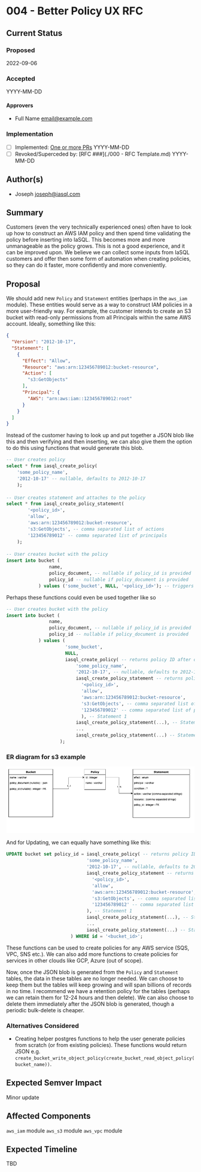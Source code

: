# 004 - Better Policy UX RFC

## Current Status

### Proposed

2022-09-06

### Accepted

YYYY-MM-DD

#### Approvers

- Full Name <email@example.com>

### Implementation

- [ ] Implemented: [One or more PRs](https://github.com/iasql/iasql-engine/some-pr-link-here) YYYY-MM-DD
- [ ] Revoked/Superceded by: [RFC ###](./000 - RFC Template.md) YYYY-MM-DD

## Author(s)

- Joseph <joseph@iasql.com>

## Summary

Customers (even the very technically experienced ones) often have to look up how to construct an AWS IAM policy and then spend time validating the policy before inserting into IaSQL.
This becomes more and more unmanageable as the policy grows.
This is not a good experience, and it can be improved upon. We believe we can collect some inputs from IaSQL customers and offer then some form of automation when creating policies, so they can do it faster, more confidently and more conveniently.

## Proposal

We should add new `Policy` and `Statement` entities (perhaps in the `aws_iam` module). These entities would serve as 
a way to construct IAM policies in a more user-friendly way. For example, the customer intends to create an S3 bucket with
read-only permissions from all Principals within the same AWS account. Ideally, something like this:

```json
{
  "Version": "2012-10-17",
  "Statement": [
    {
      "Effect": "Allow",
      "Resource": "aws:arn:123456789012:bucket-resource",
      "Action": [
        "s3:GetObjects"
      ],
      "Principal": {
        "AWS": "arn:aws:iam::123456789012:root"
      }
    }
  ]
}
```

Instead of the customer having to look up and put together a JSON blob like this and then verifying and then inserting, we can also give them
the option to do this using functions that would generate this blob.

```sql
-- User creates policy
select * from iasql_create_policy(
    'some_policy_name',
    '2012-10-17' -- nullable, defaults to 2012-10-17
    );

-- User creates statement and attaches to the policy
select * from iasql_create_policy_statement(
        '<policy_id>',
        'allow',
        'aws:arn:123456789012:bucket-resource',
        's3:GetObjects', -- comma separated list of actions
        '123456789012' -- comma separated list of principals
    );

-- User creates bucket with the policy
insert into bucket (
                name,
                policy_document, -- nullable if policy_id is provided
                policy_id -- nullable if policy_document is provided
            ) values ('some_bucket', NULL, '<policy_id>'); -- triggers a function that would generate the policy document, given the policy_id and store in the policy_document field
```

Perhaps these functions could even be used together like so
    
```sql
-- User creates bucket with the policy
insert into bucket (
                name,
                policy_document, -- nullable if policy_id is provided
                policy_id -- nullable if policy_document is provided
            ) values (
                      'some_bucket',
                      NULL,
                      iasql_create_policy( -- returns policy ID after creation
                          'some_policy_name',
                          '2012-10-17', -- nullable, defaults to 2012-10-17
                          iasql_create_policy_statement -- returns policy statement ID after creation
                            '<policy_id>',
                            'allow',
                            'aws:arn:123456789012:bucket-resource',
                            's3:GetObjects', -- comma separated list of actions
                            '123456789012' -- comma separated list of principals
                            ), -- Statement 1
                          iasql_create_policy_statement(...), -- Statement 2
                          ...
                          iasql_create_policy_statement(...) -- Statement N
                    );
```

### ER diagram for s3 example
![Proposed model for s3](./assets/004/s3_example.png)

And for Updating, we can equally have something like this:

```sql
UPDATE bucket set policy_id = iasql_create_policy( -- returns policy ID after creation
                              'some_policy_name',
                              '2012-10-17', -- nullable, defaults to 2012-10-17
                              iasql_create_policy_statement -- returns policy statement ID after creation
                                '<policy_id>',
                                'allow',
                                'aws:arn:123456789012:bucket-resource',
                                's3:GetObjects', -- comma separated list of actions
                                '123456789012' -- comma separated list of principals
                              ), -- Statement 1
                              iasql_create_policy_statement(...), -- Statement 2
                              ...
                              iasql_create_policy_statement(...) -- Statement N
                        ) WHERE id = '<bucket_id>';
```

These functions can be used to create policies for any AWS service (SQS, VPC, SNS etc.). We can also add more functions to create policies for
services in other clouds like GCP, Azure (out of scope).

Now, once the JSON blob is generated from the `Policy` and `Statement` tables, the data in these tables are no longer needed.
We can choose to keep them but the tables will keep growing and will span billions of records in no time. I recommend we
have a retention policy for the tables (perhaps we can retain them for 12-24 hours and then delete).
We can also choose to delete them immediately after the JSON blob is generated, though a periodic bulk-delete is cheaper.


### Alternatives Considered

* Creating helper postgres functions to help the user generate policies from scratch (or from existing policies). 
These functions would return JSON e.g. `create_bucket_write_object_policy(create_bucket_read_object_policy(bucket_name))`.

## Expected Semver Impact

Minor update

## Affected Components
`aws_iam` module
`aws_s3` module
`aws_vpc` module

## Expected Timeline
TBD
